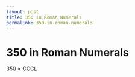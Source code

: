 ```yaml
---
layout: post
title: 350 in Roman Numerals
permalink: 350-in-roman-numerals
---
```


# 350 in Roman Numerals

350 = CCCL
